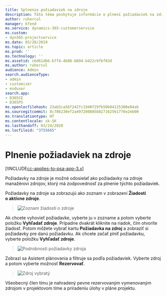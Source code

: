 ```yaml
---
title: Splnenie požiadaviek na zdroje
description: Táto téma poskytuje informácie o plnení požiadaviek na zdroje.
author: ruhercul
manager: kfend
ms.service: dynamics-365-customerservice
ms.custom:
- dyn365-projectservice
ms.date: 03/28/2019
ms.topic: article
ms.prod: ''
ms.technology: ''
ms.assetid: c6d61db6-b7f4-4b88-b894-b422c9fbf03d
ms.author: ruhercul
audience: Admin
search.audienceType:
- admin
- customizer
- enduser
search.app:
- D365CE
- D365PS
ms.openlocfilehash: 23ab3ca56f242fc1940f29fb50b04125300e04ab
ms.sourcegitcommit: 8c786230ef2a497280885b827162561776e2eb00
ms.translationtype: HT
ms.contentlocale: sk-SK
ms.lasthandoff: 03/24/2020
ms.locfileid: "3755665"
---
```

# <a name="fulfilling-resource-requests"></a>Plnenie požiadaviek na zdroje

[!INCLUDE[cc-applies-to-psa-app-3.x](../includes/cc-applies-to-psa-app-3x.md)]

Požiadavky na zdroje je možné odosielať ako požiadavky na zdroje manažérovi zdrojov, ktorý má zodpovednosť za plnenie týchto požiadaviek.

Požiadavky na zdroje sa zobrazujú ako zoznam v zobrazení **Žiadosti o aktívne zdroje**.

> ![Zoznam žiadostí o zdroje](media/Resource-Management-image59.png)

Ak chcete vyhovieť požiadavke, vyberte ju v zozname a potom vyberte položku **Vyhľadať zdroje**. Prípadne dvakrát kliknite na riadok, čím otvoríte žiadosť. Potom môžete vybrať kartu **Požiadavka na zdroj** a zobraziť si požiadavky pre danú požiadavku. Ak chcete začať plniť požiadavku, vyberte položku **Vyhľadať zdroje**.

> ![Podrobnosti požiadavky zdroja](media/Resource-Management-image60.png)

Zobrazí sa Asistent plánovania a filtruje sa podľa požiadaviek. Vyberte zdroj a potom vyberte možnosť **Rezervovať**.

> ![Zdroj vybratý](media/Resource-Management-image61.png)

Všeobecný člen tímu je nahradený pevne rezervovaným vymenovaným zdrojom v projektovom tíme a priradeniu úlohy v pláne projektu.
